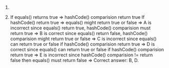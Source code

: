 1.


2. If equals() returns true => hashCode() comparision return true
   If hashCode() return true => equals() might return true or false
   => A is incorrect since equals() return true, hashCode() comparision must return true
   => B is correct since equals() return false, hashCode() comparision might return true or false
   => C is incorrect since equals() can return true or false if hashCode() comparision return true
   => D is correct since equals() can return true or false if hashCode() comparision return true
   => E is incorrect since hashCode() comparision != return false then equals() must return false
   => Correct answer: B, D.